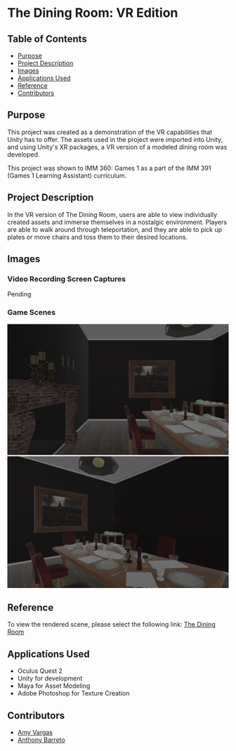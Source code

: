 # The Dining Room: VR Edition

## Table of Contents
- [Purpose](#purpose)
- [Project Description](#project-description)
- [Images](#project-images)
- [Applications Used](#applications-used)
- [Reference](#reference)
- [Contributors](#contributors)

## Purpose
This project was created as a demonstration of the VR capabilities that Unity has to offer. The assets used in the project were imported into Unity, and using Unity's XR packages, a VR version of a modeled dining room was developed.

This project was shown to IMM 360: Games 1 as a part of the IMM 391 (Games 1 Learning Assistant) curriculum.

## Project Description
In the VR version of The Dining Room, users are able to view individually created assets and immerse themselves in a nostalgic environment. Players are able to walk around through teleportation, and they are able to pick up plates or move chairs and toss them to their desired locations.

## Images

### Video Recording Screen Captures
Pending

### Game Scenes
![Image](/Images/GameScene.png)
![Image](/Images/GameScene2.png)


## Reference
To view the rendered scene, please select the following link: [The Dining Room](https://www.artstation.com/artwork/D5wlx9)

## Applications Used
* Oculus Quest 2
* Unity for development
* Maya for Asset Modeling
* Adobe Photoshop for Texture Creation

## Contributors
* [Amy Vargas](https://github.com/A-Vargas-GP)
* [Anthony Barreto](https://github.com/AnthonyB1116)